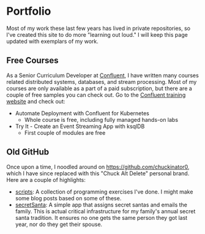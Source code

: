 # Portfolio

Most of my work these last few years has lived in private repositories, so I've created this site to do more "learning out loud." I will keep this page updated with exemplars of my work.

## Free Courses 

As a Senior Curriculum Developer at [Confluent](https://www.confluent.io), I have written many courses related distributed systems, databases, and stream processing. Most of my courses are only available as a part of a paid subscription, but there are a couple of free samples you can check out. Go to the [Confluent training website](https://training.confluent.io/self-userpackage) and check out:

- Automate Deployment with Confluent for Kubernetes
  - Whole course is free, including fully managed hands-on labs
- Try It - Create an Event Streaming App with ksqlDB
  - First couple of modules are free

## Old GitHub

Once upon a time, I noodled around on https://github.com/chuckinator0, which I have since replaced with this "Chuck Alt Delete" personal brand. Here are a couple of highlights:

- [scripts](https://github.com/chuckinator0/Projects/tree/master/scripts): A collection of programming exercises I've done. I might make some blog posts based on some of these.
- [secretSanta](https://github.com/chuckinator0/Projects/tree/master/secretSanta): A simple app that assigns secret santas and emails the family. This is actual critical infrastructure for my family's annual secret santa tradition. It ensures no one gets the same person they got last year, nor do they get their spouse.
